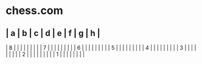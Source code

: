 chess.com
======


| a | b | c | d | e | f | g | h |
----------------------------------
| 8 |   |   |   |   |   |   |   |
| 7 |   |   |   |   |   |   |   |
| 6 |   |   |   |   |   |   |   |
| 5 |   |   |   |   |   |   |   |
| 4 |   |   |   |   |   |   |   |
| 3 |   |   |   |   |   |   |   |
| 2 |   |   |   |   |   |   |   |
| 1 |   |   |   |   |   |   |   |
